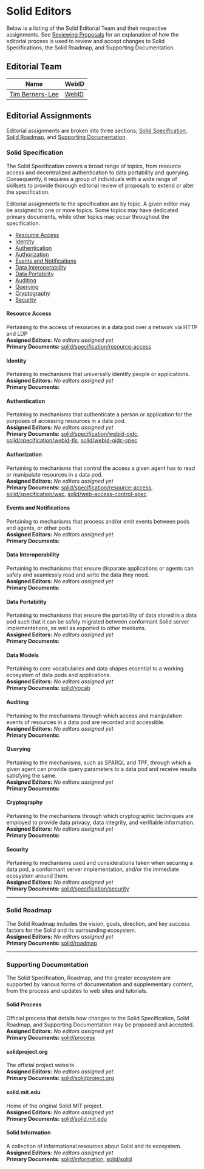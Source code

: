 # Solid Editors

Below is a listing of the Solid Editorial Team and their respective assignments. See [Reviewing Proposals](README.md#reviewing-proposals.md) for an explanation of how the editorial process is used to review and accept changes to Solid Specifications, the Solid Roadmap, and Supporting Documentation.

## Editorial Team

| Name      | WebID      |
| --------- | ---------- |
| [Tim Berners-Lee](https://github.com/timbl) | [WebID](https://www.w3.org/People/Berners-Lee/card#i) |

## Editorial Assignments

Editorial assignments are broken into three sections; [Solid Specification](#solid-specification), [Solid Roadmap](#solid-roadmap), and [Supporting Documentation](#supporting-documentation).

### Solid Specification

The Solid Specification covers a broad range of topics, from resource access and decentralized authentication to data portability and querying. Consequently, it requires a group of individuals with a wide range of skillsets to provide thorough editorial review of proposals to extend or alter the specification.

Editorial assignments to the specification are by topic. A given editor may be assigned to one or more topics. Some topics may have dedicated primary documents, while other topics may occur throughout the specification.

-   [Resource Access](#resource-access)
-   [Identity](#identity)
-   [Authentication](#authentication)
-   [Authorization](#authorization)
-   [Events and Notifications](#events-and-notifications)
-   [Data Interoperability](#data-interoperability)
-   [Data Portability](#data-portability)
-   [Auditing](#auditing)
-   [Querying](#querying)
-   [Cryptography](#cryptography)
-   [Security](#security)

#### Resource Access
Pertaining to the access of resources in a data pod over a network via HTTP and LDP  
__Assigned Editors:__  *No editors assigned yet*   
__Primary Documents:__  [solid/specification/resource-access](https://github.com/solid/specification/blob/master/main/resource-access.bs)

#### Identity
Pertaining to mechanisms that universally identify people or applications.  
__Assigned Editors:__  *No editors assigned yet*   
__Primary Documents:__

#### Authentication
Pertaining to mechanisms that authenticate a person or application for the purposes of accessing resources in a data pod.  
__Assigned Editors:__  *No editors assigned yet*   
__Primary Documents:__ [solid/specification/webid-oidc](https://github.com/solid/specification/tree/master/webid-oidc), [solid/specification/webid-tls](https://github.com/solid/specification/tree/master/webid-tls), [solid/webid-oidc-spec](https://github.com/solid/webid-oidc-spec)

#### Authorization
Pertaining to mechanisms that control the access a given agent has to read or manipulate resources in a data pod.  
__Assigned Editors:__  *No editors assigned yet*   
__Primary Documents:__ [solid/specification/resource-access](https://github.com/solid/specification/blob/master/main/resource-access.bs), [solid/specification/wac](https://github.com/solid/specification/tree/master/wac), [solid/web-access-control-spec](https://github.com/solid/web-access-control-spec)

#### Events and Notifications
Pertaining to mechanisms that process and/or emit events between pods and agents, or other pods.  
__Assigned Editors:__  *No editors assigned yet*   
__Primary Documents:__

#### Data Interoperability
Pertaining to mechanisms that ensure disparate applications or agents can safely and seamlessly read and write the data they need.  
__Assigned Editors:__  *No editors assigned yet*   
__Primary Documents:__

#### Data Portability
Pertaining to mechanisms that ensure the portability of data stored in a data pod such that it can be safely migrated between conformant Solid server implementations, as well as exported to other mediums.  
__Assigned Editors:__  *No editors assigned yet*   
__Primary Documents:__

#### Data Models
Pertaining to core vocabularies and data shapes essential to a working ecosystem of data pods and applications.  
__Assigned Editors:__ *No editors assigned yet*  
__Primary Documents:__ [solid/vocab](https://github.com/solid/vocab)

#### Auditing
Pertaining to the mechanisms through which access and manipulation events of resources in a data pod are recorded and accessible.  
__Assigned Editors:__  *No editors assigned yet*   
__Primary Documents:__

#### Querying
Pertaining to the mechanisms, such as SPARQL and TPF, through which a given agent can provide query parameters to a data pod and receive results satisfying the same.  
__Assigned Editors:__  *No editors assigned yet*   
__Primary Documents:__

#### Cryptography
Pertaining to the mechanisms through which cryptographic techniques are employed to provide data privacy, data integrity, and verifiable information.  
__Assigned Editors:__ *No editors assigned yet*    
__Primary Documents:__

#### Security
Pertaining to mechanisms used and considerations taken when securing a data pod, a conformant server implementation, and/or the immediate ecosystem around them.  
__Assigned Editors:__ *No editors assigned yet*  
__Primary Documents:__ [solid/specification/security](https://github.com/solid/specification/blob/master/main/security.bs)

---

### Solid Roadmap

The Solid Roadmap includes the vision, goals, direction, and key success factors for the Solid and its surrounding ecosystem.  
__Assigned Editors:__ *No editors assigned yet*  
__Primary Documents:__ [solid/roadmap](https://github.com/solid/roadmap)

---

### Supporting Documentation

The Solid Specification, Roadmap, and the greater ecosystem are supported by various forms of documentation and supplementary content, from the process and updates to web sites and tutorials.

#### Solid Process
Official process that details how changes to the Solid Specification, Solid Roadmap, and Supporting Documentation may be proposed and accepted.  
__Assigned Editors:__ *No editors assigned yet*  
__Primary Documents:__ [solid/process](https://github.com/solid/process)

#### solidproject.org
The official project website.  
__Assigned Editors:__ *No editors assigned yet*  
__Primary Documents:__ [solid/solidproject.org](https://github.com/solid/solidproject.org)

#### solid.mit.edu
Home of the original Solid MIT project.  
__Assigned Editors:__ *No editors assigned yet*  
__Primary Documents:__ [solid/solid.mit.edu](https://github.com/solid/solid.mit.edu)

#### Solid Information
A collection of informational resources about Solid and its ecosystem.
__Assigned Editors:__ *No editors assigned yet*  
__Primary Documents:__ [solid/information](https://github.com/solid/information), [solid/solid](https://github.com/solid/solid)
